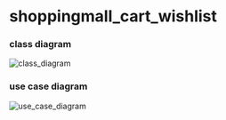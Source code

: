 # shoppingmall_cart_wishlist

### class diagram
![class_diagram](https://gitlab.com/2020-flateer/plateer_project/shoppingmall_cart_wishlist/-/raw/master/diagram/class%20diagram.png)


### use case diagram
![use_case_diagram](https://gitlab.com/2020-flateer/plateer_project/shoppingmall_cart_wishlist/-/raw/master/diagram/use%20case%20diagram.png)
